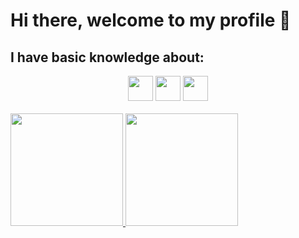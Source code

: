 # Hi there, welcome to my profile 👋

<h2>I have basic knowledge about:</h2>

<div align="center">
<span>  
<img src="https://cdn.jsdelivr.net/gh/devicons/devicon/icons/java/java-original.svg" width="40px" height="40px"/>
<img src="https://cdn.jsdelivr.net/gh/devicons/devicon/icons/spring/spring-original.svg" width="40px" height="40px"/>
<img src="https://cdn.jsdelivr.net/gh/devicons/devicon/icons/linux/linux-original.svg" width="40px" height="40px"/> 
</span>  
</div>
<br>

<div>
<a href="https://github.com/seu-usuário-aqui">
<img loading="lazy" height="180em" src="https://github-readme-stats.vercel.app/api/top-langs/?username=mkdir-victor&layout=compact&langs_count=7&theme=dracula"/>
<img loading="lazy" height="180em" src="https://github-readme-stats.vercel.app/api?username=mkdir-victor&show_icons=true&theme=dracula&include_all_commits=true&count_private=true"/>
</div>

